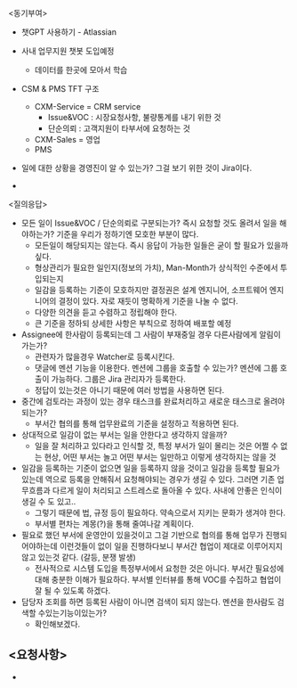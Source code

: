 <동기부여>
- 챗GPT 사용하기 - Atlassian
- 사내 업무지원 챗봇 도입예정
	- 데이터를 한곳에 모아서 학습

- CSM & PMS TFT 구조
	- CXM-Service = CRM service
		- Issue&VOC : 시장요청사항, 불량통계를 내기 위한 것
		- 단순의뢰 : 고객지원이 타부서에 요청하는 것
	- CXM-Sales = 영업
	- PMS
- 일에 대한 상황을 경영진이 알 수 있는가? 그걸 보기 위한 것이 Jira이다.
- 

<질의응답>
- 모든 일이 Issue&VOC / 단순의뢰로 구분되는가? 즉시 요청할 것도 올려서 일을 해야하는가? 기준을 우리가 정하기엔 모호한 부분이 많다.
	- 모든일이 해당되지는 않는다. 즉시 응답이 가능한 일들은 굳이 할 필요가 있을까 싶다.
	- 형상관리가 필요한 일인지(정보의 가치), Man-Month가 상식적인 수준에서 투입되는지
	- 일감을 등록하는 기준이 모호하지만 결정권은 설계 엔지니어, 소프트웨어 엔지니어의 결정이 있다. 자로 재듯이 명확하게 기준을 나눌 수 없다.
	- 다양한 의견을 듣고 수렴하고 정립해야 한다.
	- 큰 기준을 정하되 상세한 사항은 부칙으로 정하여 배포할 예정
- Assignee에 한사람이 등록되는데 그 사람이 부재중일 경우 다른사람에게 알림이 가는가?
	- 관련자가 많을경우 Watcher로 등록시킨다.
	- 댓글에 멘션 기능을 이용한다. 멘션에 그룹을 호출할 수 있는가? 멘션에 그룹 호출이 가능하다. 그룹은 Jira 관리자가 등록한다.
	- 정답이 있는것은 아니기 때문에 여러 방법을 사용하면 된다.
- 중간에 검토라는 과정이 있는 경우 태스크를 완료처리하고 새로운 태스크로 올려야 되는가?
	- 부서간 협의를 통해 업무완료의 기준을 설정하고 적용하면 된다.
- 상대적으로 일감이 없는 부서는 일을 안한다고 생각하지 않을까?
	- 일을 잘 처리하고 있다라고 인식할 것, 특정 부서가 일이 몰리는 것은 어쩔 수 없는 현상, 어떤 부서는 놀고 어떤 부서는 일만하고 이렇게 생각하지는 않을 것
- 일감을 등록하는 기준이 없으면 일을 등록하지 않을 것이고 일감을 등록할 필요가 있는데 역으로 등록을 안해줘서 요청해야되는 경우가 생길 수 있다. 그러면 기존 업무흐름과 다르게 일이 처리되고 스트레스로 돌아올 수 있다. 사내에 안좋은 인식이 생길 수 도 있고.. 
	- 그렇기 때문에 법, 규정 등이 필요하다. 약속으로서 지키는 문화가 생겨야 한다.
	- 부서별 편차는 계몽(?)을 통해 줄여나갈 계획이다.
- 필요로 했던 부서에 운영안이 있을것이고 그걸 기반으로 협의를 통해 업무가 진행되어야하는데 이런것들이 없이 일을 진행하다보니 부서간 협업이 제대로 이루어지지 않고 있는것 같다. (갈등, 분쟁 발생)
	- 전사적으로 시스템 도입을 특정부서에서 요청한 것은 아니다. 부서간 필요성에 대해 충분한 이해가 필요하다. 부서별 인터뷰를 통해 VOC를 수집하고 협업이 잘 될 수 있도록 하겠다.
- 담당자 조회를 하면 등록된 사람이 아니면 검색이 되지 않는다. 멘션을 한사람도 검색할 수있는기능이있는가? 
	- 확인해보겠다.

<요청사항>
- 
- 